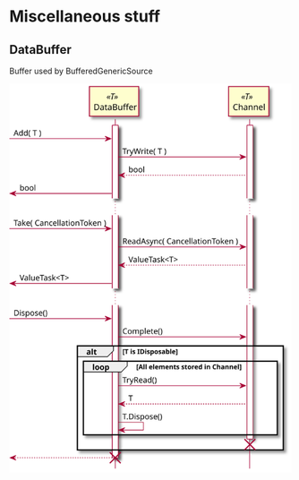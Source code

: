 Miscellaneous stuff
===

## DataBuffer
Buffer used by BufferedGenericSource

![](pumls/ToolboxDataBuffer.svg)